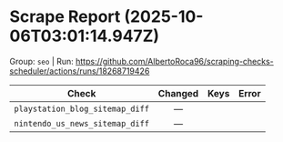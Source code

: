 # Scrape Report (2025-10-06T03:01:14.947Z)

Group: `seo`  |  Run: https://github.com/AlbertoRoca96/scraping-checks-scheduler/actions/runs/18268719426

| Check | Changed | Keys | Error |
|---|:---:|:--|:--|
| `playstation_blog_sitemap_diff` | — |  |  |
| `nintendo_us_news_sitemap_diff` | — |  |  |

